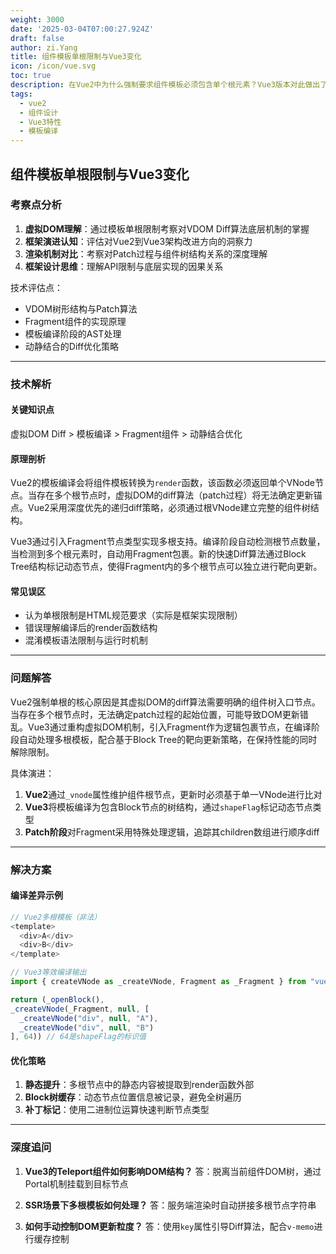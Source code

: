 ```yaml
---
weight: 3000
date: '2025-03-04T07:00:27.924Z'
draft: false
author: zi.Yang
title: 组件模板单根限制与Vue3变化
icon: /icon/vue.svg
toc: true
description: 在Vue2中为什么强制要求组件模板必须包含单个根元素？Vue3版本对此做出了哪些改进？请从虚拟DOM更新机制角度解释这一限制的成因与演进。
tags:
  - vue2
  - 组件设计
  - Vue3特性
  - 模板编译
---
```




## 组件模板单根限制与Vue3变化

### 考察点分析

1. **虚拟DOM理解**：通过模板单根限制考察对VDOM Diff算法底层机制的掌握
2. **框架演进认知**：评估对Vue2到Vue3架构改进方向的洞察力
3. **渲染机制对比**：考察对Patch过程与组件树结构关系的深度理解
4. **框架设计思维**：理解API限制与底层实现的因果关系

技术评估点：

- VDOM树形结构与Patch算法
- Fragment组件的实现原理
- 模板编译阶段的AST处理
- 动静结合的Diff优化策略

---

### 技术解析

#### 关键知识点

虚拟DOM Diff > 模板编译 > Fragment组件 > 动静结合优化

#### 原理剖析

Vue2的模板编译会将组件模板转换为`render`函数，该函数必须返回单个VNode节点。当存在多个根节点时，虚拟DOM的diff算法（patch过程）将无法确定更新锚点。Vue2采用深度优先的递归diff策略，必须通过根VNode建立完整的组件树结构。

Vue3通过引入Fragment节点类型实现多根支持。编译阶段自动检测根节点数量，当检测到多个根元素时，自动用Fragment包裹。新的快速Diff算法通过Block Tree结构标记动态节点，使得Fragment内的多个根节点可以独立进行靶向更新。

#### 常见误区

- 认为单根限制是HTML规范要求（实际是框架实现限制）
- 错误理解编译后的render函数结构
- 混淆模板语法限制与运行时机制

---

### 问题解答

Vue2强制单根的核心原因是其虚拟DOM的diff算法需要明确的组件树入口节点。当存在多个根节点时，无法确定patch过程的起始位置，可能导致DOM更新错乱。Vue3通过重构虚拟DOM机制，引入Fragment作为逻辑包裹节点，在编译阶段自动处理多根模板，配合基于Block Tree的靶向更新策略，在保持性能的同时解除限制。

具体演进：

1. **Vue2**通过`_vnode`属性维护组件根节点，更新时必须基于单一VNode进行比对
2. **Vue3**将模板编译为包含Block节点的树结构，通过`shapeFlag`标记动态节点类型
3. **Patch阶段**对Fragment采用特殊处理逻辑，追踪其children数组进行顺序diff

---

### 解决方案

#### 编译差异示例

```javascript
// Vue2多根模板（非法）
<template>
  <div>A</div>
  <div>B</div>
</template>

// Vue3等效编译输出
import { createVNode as _createVNode, Fragment as _Fragment } from "vue"

return (_openBlock(),
_createVNode(_Fragment, null, [
  _createVNode("div", null, "A"),
  _createVNode("div", null, "B")
], 64)) // 64是shapeFlag的标识值
```

#### 优化策略

1. **静态提升**：多根节点中的静态内容被提取到render函数外部
2. **Block树缓存**：动态节点位置信息被记录，避免全树遍历
3. **补丁标记**：使用二进制位运算快速判断节点类型

---

### 深度追问

1. **Vue3的Teleport组件如何影响DOM结构？**
   答：脱离当前组件DOM树，通过Portal机制挂载到目标节点

2. **SSR场景下多根模板如何处理？**
   答：服务端渲染时自动拼接多根节点字符串

3. **如何手动控制DOM更新粒度？**
   答：使用`key`属性引导Diff算法，配合`v-memo`进行缓存控制
